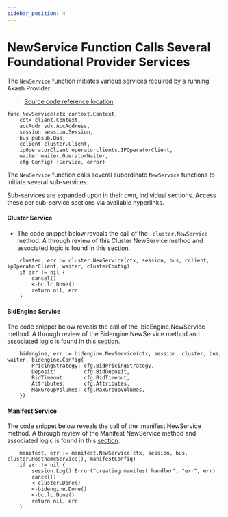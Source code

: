 ```yaml
---
sidebar_position: 4
---
```


# NewService Function Calls Several Foundational Provider Services

The `NewService` function initiates various services required by a running Akash Provider.

> [Source code reference location](https://github.com/akash-network/provider/blob/e7aa0b5b81957a130f1dc584f335c6f9e41db6b1/service.go#L57)

```
func NewService(ctx context.Context,
	cctx client.Context,
	accAddr sdk.AccAddress,
	session session.Session,
	bus pubsub.Bus,
	cclient cluster.Client,
	ipOperatorClient operatorclients.IPOperatorClient,
	waiter waiter.OperatorWaiter,
	cfg Config) (Service, error)
```

The `NewService` function calls several subordinate `NewService` functions to initiate several sub-services. &#x20;

Sub-services are expanded upon in their own, individual sections.  Access these per sub-service sections via available hyperlinks.

#### **Cluster Service**

* The code snippet below reveals the call of the `.cluster.NewService` method.  A through review of this Cluster NewService method and associated logic is found in this [section](../cluster-service/cluster-service-overview.md).

```
	cluster, err := cluster.NewService(ctx, session, bus, cclient, ipOperatorClient, waiter, clusterConfig)
	if err != nil {
		cancel()
		<-bc.lc.Done()
		return nil, err
	}
```

#### **BidEngine Service**

The code snippet below reveals the call of the .bidEngine.NewService method. A through review of the Bidengine NewService method and associated logic is found in this [section](../bid-engine-service/bid-engine-overview.md).

```
	bidengine, err := bidengine.NewService(ctx, session, cluster, bus, waiter, bidengine.Config{
		PricingStrategy: cfg.BidPricingStrategy,
		Deposit:         cfg.BidDeposit,
		BidTimeout:      cfg.BidTimeout,
		Attributes:      cfg.Attributes,
		MaxGroupVolumes: cfg.MaxGroupVolumes,
	})
```

#### **Manifest Service**

The code snippet below reveals the call of the .manifest.NewService method. A through review of the Manifest NewService method and associated logic is found in this [section](../manifest-service/manifest-service-overview.md).

```
	manifest, err := manifest.NewService(ctx, session, bus, cluster.HostnameService(), manifestConfig)
	if err != nil {
		session.Log().Error("creating manifest handler", "err", err)
		cancel()
		<-cluster.Done()
		<-bidengine.Done()
		<-bc.lc.Done()
		return nil, err
	}
```